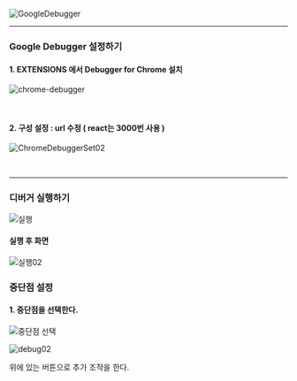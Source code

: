 ![GoogleDebugger](https://user-images.githubusercontent.com/31315644/69958367-ffff3c80-1547-11ea-8c11-7f372bb68a49.png)

------

### Google Debugger 설정하기

#### 1. EXTENSIONS 에서 Debugger for Chrome 설치 

![chrome-debugger](https://user-images.githubusercontent.com/31315644/69944597-0df29480-152b-11ea-83dd-5f5ffa85d526.jpeg)

<br/>

#### 2. 구성 설정 : url 수정 ( react는 3000번 사용 )

![ChromeDebuggerSet02](https://user-images.githubusercontent.com/31315644/69944600-0fbc5800-152b-11ea-8aa9-aebadd078742.png)

<br/>

---------

### 디버거 실행하기

![실행](https://user-images.githubusercontent.com/31315644/69944608-16e36600-152b-11ea-94ce-5a5ccb712a48.jpeg)

#### 실행 후 화면

![실행02](https://user-images.githubusercontent.com/31315644/69944620-1e0a7400-152b-11ea-9073-fd881e05bd75.jpeg)

### 중단점 설정

#### 1. 중단점을 선택한다.

![중단점 선택](https://user-images.githubusercontent.com/31315644/69944626-1f3ba100-152b-11ea-95db-ea2bf29bce1a.jpeg)

![debug02](https://user-images.githubusercontent.com/31315644/69944631-21056480-152b-11ea-9fb5-019f5be65061.jpeg)

위에 있는 버튼으로 추가 조작을 한다.